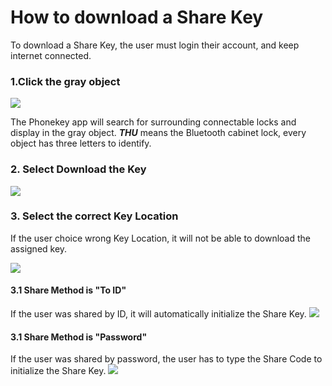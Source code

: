 # How to download a Share Key

To download a Share Key, the user must login their account, and keep internet connected.

### 1.Click the gray object
![](https://initail.files.wordpress.com/2017/01/graystatus.jpg)

The Phonekey app will search for surrounding connectable locks and display in the gray object.
***THU*** means the Bluetooth cabinet lock, every object has three letters to identify.

### 2. Select Download the Key
![](https://initail.files.wordpress.com/2017/01/createakey.jpg)

### 3. Select the correct Key Location
If the user choice wrong Key Location, it will not be able to download the assigned key.

![](https://initail.files.wordpress.com/2017/01/selectcorrectlocation.jpg)

#### 3.1 Share Method is "To ID"

If the user was shared by ID, it will automatically initialize the Share Key.
![](https://initail.files.wordpress.com/2017/01/thekeyinitialized.jpg)

#### 3.1 Share Method is "Password"

If the user was shared by password, the user has to type the Share Code to initialize the Share Key.
![](https://initail.files.wordpress.com/2017/01/typethecode.jpg)



